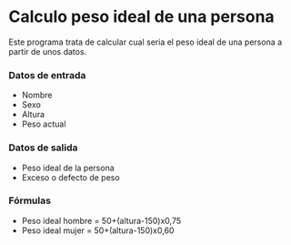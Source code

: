 # Calculo peso ideal de una persona
Este programa trata de calcular cual seria el peso ideal de una persona a partir de unos datos.
###  Datos de entrada
- Nombre
- Sexo
- Altura
- Peso actual
### Datos de salida
- Peso ideal de la persona
- Exceso o defecto de peso
### Fórmulas
- Peso ideal hombre = 50+(altura-150)x0,75
- Peso ideal mujer = 50+(altura-150)x0,60 
